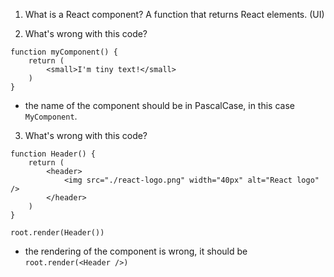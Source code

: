1. What is a React component?
   A function that returns React elements. (UI)

2. What's wrong with this code?

```
function myComponent() {
    return (
        <small>I'm tiny text!</small>
    )
}
```

- the name of the component should be in PascalCase, in this case `MyComponent`.

3. What's wrong with this code?

```
function Header() {
    return (
        <header>
            <img src="./react-logo.png" width="40px" alt="React logo" />
        </header>
    )
}

root.render(Header())
```

- the rendering of the component is wrong, it should be `root.render(<Header />)`
